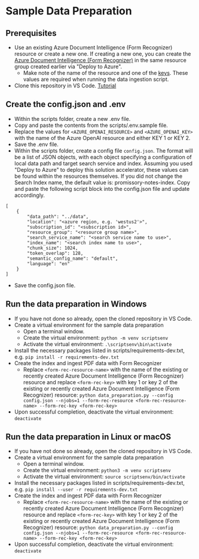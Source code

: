 # Sample Data Preparation 

## Prerequisites
- Use an existing Azure Document Intelligence (Form Recognizer) resource or create a new one. If creating a new one, you can create the [Azure Document Intelligence (Form Recognizer)](https://learn.microsoft.com/en-us/azure/ai-services/document-intelligence/create-document-intelligence-resource?view=doc-intel-4.0.0) in the same resource group created earlier via "Deploy to Azure". 
    - Make note of the name of the resource and one of the [keys](https://learn.microsoft.com/en-us/azure/ai-services/document-intelligence/create-document-intelligence-resource?view=doc-intel-4.0.0#get-endpoint-url-and-keys). These values are required when running the data ingestion script.
- Clone this repository in VS Code. [Tutorial](https://learn.microsoft.com/en-us/azure/developer/javascript/how-to/with-visual-studio-code/clone-github-repository?tabs=activity-bar)


## Create the config.json and .env
- Within the scripts folder, create a new .env file. 
- Copy and paste the contents from the scripts/.env.sample file. 
- Replace the values for `<AZURE_OPENAI_RESOURCE>` and `<AZURE_OPENAI_KEY>` with the name of the Azure OpenAI resource and either KEY 1 or KEY 2.
- Save the .env file.
- Within the scripts folder, create a config file `config.json`. The format will be a list of JSON objects, with each object specifying a configuration of local data path and target search service and index. Assuming you used "Deploy to Azure" to deploy this solution accelerator, these values can be found within the resources themselves. If you did not change the Search Index name, the default value is: promissory-notes-index. Copy and paste the following script block into the config.json file and update accordingly. 

```
[
    {
        "data_path": "../data",
        "location": "<azure region, e.g. 'westus2'>", 
        "subscription_id": "<subscription id>",
        "resource_group": "<resource group name>",
        "search_service_name": "<search service name to use>",
        "index_name": "<search index name to use>",
        "chunk_size": 1024,
        "token_overlap": 128,
        "semantic_config_name": "default",
        "language": "en"
    }
]
```
- Save the config.json file.

## Run the data preparation in Windows
- If you have not done so already, open the cloned repository in VS Code.
- Create a virtual environment for the sample data preparation
    - Open a terminal window.
    - Create the virtual environment: `python -m venv scriptsenv`
    - Activate the virtual environment: `.\scriptsenv\bin\activate`
- Install the necessary packages listed in scripts/requirements-dev.txt, e.g. `pip install -r requirements-dev.txt`
- Create the index and ingest PDF data with Form Recognizer 
    - Replace `<form-rec-resource-name>` with the name of the existing or recently created Azure Document Intelligence (Form Recognizer) resource and replace `<form-rec-key>` with key 1 or key 2 of the existing or recently created Azure Document Intelligence (Form Recognizer) resource:
    `python data_preparation.py --config config.json --njobs=1 --form-rec-resource <form-rec-resource-name> --form-rec-key <form-rec-key>`
- Upon successful completion, deactivate the virtual environment: `deactivate`

## Run the data preparation in Linux or macOS
- If you have not done so already, open the cloned repository in VS Code.
- Create a virtual environment for the sample data preparation
    - Open a terminal window.
    - Create the virtual environment: `python3 -m venv scriptsenv`
    - Activate the virtual environment: `source scriptsenv/bin/activate`
- Install the necessary packages listed in scripts/requirements-dev.txt, e.g. `pip install --user -r requirements-dev.txt`
- Create the index and ingest PDF data with Form Recognizer 
    - Replace `<form-rec-resource-name>` with the name of the existing or recently created Azure Document Intelligence (Form Recognizer) resource and replace `<form-rec-key>` with key 1 or key 2 of the existing or recently created Azure Document Intelligence (Form Recognizer) resource:
    `python data_preparation.py --config config.json --njobs=1 --form-rec-resource <form-rec-resource-name> --form-rec-key <form-rec-key>`
- Upon successful completion, deactivate the virtual environment: `deactivate`

